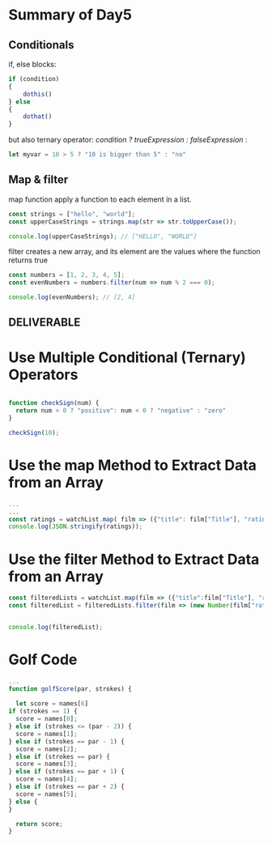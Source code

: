 # Summary of Day5

## Conditionals
if, else blocks:
```javascript
if (condition)
{
    dothis()
} else
{
    dothat()
}
```
but also ternary operator: _condition ? trueExpression : falseExpression_ :
```javascript
let myvar = 10 > 5 ? "10 is bigger than 5" : "no"
```

## Map & filter
map function apply a function to each element in a list.

```javascript
const strings = ["hello", "world"];
const upperCaseStrings = strings.map(str => str.toUpperCase());

console.log(upperCaseStrings); // ["HELLO", "WORLD"]
```
filter creates a new array, and its element are the values where the function returns true
```javascript
const numbers = [1, 2, 3, 4, 5];
const evenNumbers = numbers.filter(num => num % 2 === 0);

console.log(evenNumbers); // [2, 4]
```

## DELIVERABLE
# Use Multiple Conditional (Ternary) Operators

```javascript

function checkSign(num) {
  return num > 0 ? "positive": num < 0 ? "negative" : "zero"
}

checkSign(10);
```

# Use the map Method to Extract Data from an Array	
```javascript
...
...
const ratings = watchList.map( film => ({"title": film["Title"], "rating":film.imdbRating}))
console.log(JSON.stringify(ratings));
```

# Use the filter Method to Extract Data from an Array	

```javascript
const filteredLists = watchList.map(film => ({"title":film["Title"], "rating":film.imdbRating}))
const filteredList = filteredLists.filter(film => (new Number(film["rating"]) >= 8.0))


console.log(filteredList);
```

# Golf Code	
```js
...
function golfScore(par, strokes) {
 
  let score = names[6]
if (strokes == 1) {
  score = names[0];
} else if (strokes <= (par - 2)) {
  score = names[1];
} else if (strokes == par - 1) {
  score = names[2];
} else if (strokes == par) {
  score = names[3];
} else if (strokes == par + 1) {
  score = names[4];
} else if (strokes == par + 2) {
  score = names[5];
} else {
}

  return score;
}
```
